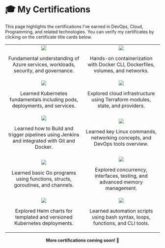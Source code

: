 # 🎓 My Certifications

This page highlights the certifications I’ve earned in DevOps, Cloud, Programming, and related technologies. 
You can verify my certificates by clicking on the certificate title cards below.

<table>
  <tr>
    <td width="50%" align="center">
      <a href="https://learn.microsoft.com/en-us/users/akshayachar-1764/credentials/certification/azure-fundamentals?tab=credentials-tab" target="_blank">
      <img src="https://img.shields.io/badge/Microsoft%20Certified%3A%20Azure%20Fundamentals-0078D4?style=for-the-badge&logo=microsoftazure&logoColor=white" /> </a>
      <p>Fundamental understanding of Azure services, workloads, security, and governance.</p>
    </td>
    <td width="50%" align="center">
      <a href="https://learn.kodekloud.com/user/certificate/2DEF37BC8303-2DEF31B7FC07-2DEF3189725B" target="_blank">
      <img src="https://img.shields.io/badge/Docker%20Training%20Course-2496ED?style=for-the-badge&logo=docker&logoColor=white" /> </a>
      <p>Hands-on containerization with Docker CLI, Dockerfiles, volumes, and networks.</p>
    </td>
  </tr>
  <tr>
    <td width="50%" align="center">
      <a href="https://learn.kodekloud.com/user/certificate/7d911fac-285f-4f39-9eae-376f1fba0025" target="_blank">
      <img src="https://img.shields.io/badge/Kubernetes%20for%20Beginners-326CE5?style=for-the-badge&logo=kubernetes&logoColor=white" /> </a>
      <p>Learned Kubernetes fundamentals including pods, deployments, and services.</p>
    </td>
    <td width="50%" align="center">
      <a href="https://learn.kodekloud.com/user/certificate/f47036ce-e50a-4bec-84ff-6cea380b73ad" target="_blank">
      <img src="https://img.shields.io/badge/Terraform%20Basics%20Training%20Course-7B42BC?style=for-the-badge&logo=terraform&logoColor=white" /> </a>
      <p>Explored cloud infrastructure using Terraform modules, state, and providers.</p>
    </td>
  </tr>
  <tr>
    <td width="50%" align="center">
      <a href="https://learn.kodekloud.com/user/certificate/30a2ed95-dde5-4f1a-9ff3-e0e9df8e8a21" target="_blank">
      <img src="https://img.shields.io/badge/Jenkins%20For%20Beginners-D24939?style=for-the-badge&logo=jenkins&logoColor=white" /> </a>
      <p> Learned how to Build and trigger pipelines using Jenkins and integrated with Git and Docker.</p>
    </td>
    <td width="50%" align="center">
      <a href="https://learn.kodekloud.com/user/certificate/2DEF37BC8303-2DEF31B6EDB3-2DEF3189725B" target="_blank">
      <img src="https://img.shields.io/badge/DevOps%20Pre--Requisite%20Course-0F9D58?style=for-the-badge&logo=googlecloud&logoColor=white" /> </a>
      <p>Learned key Linux commands, networking concepts, and DevOps tools overview.</p>
    </td>
  </tr>
  <tr>
    <td width="50%" align="center">
      <a href="https://learn.kodekloud.com/user/certificate/8013d1ea-ab6f-4a41-8081-b4d13997ed28" target="_blank">
      <img src="https://img.shields.io/badge/Golang%20Course-00ADD8?style=for-the-badge&logo=go&logoColor=white" /> </a>
      <p>Learned basic Go programs using functions, structs, goroutines, and channels.</p>
    </td>
    <td width="50%" align="center">
      <a href="https://learn.kodekloud.com/user/certificate/11eb7159-8ac4-4fda-9556-d6125cb1b541" target="_blank">
      <img src="https://img.shields.io/badge/Advanced%20Golang-00ADD8?style=for-the-badge&logo=go&logoColor=white" /> </a>
      <p>Explored concurrency, interfaces, testing, and advanced memory management.</p>
    </td>
  </tr>
  <tr>
    <td width="50%" align="center">
      <a href="https://learn.kodekloud.com/user/certificate/a0aa22c6-c042-4b23-81e8-9c597fa228b4" target="_blank">
      <img src="https://img.shields.io/badge/Helm%20for%20Beginners-0F1689?style=for-the-badge&logo=helm&logoColor=white" /> </a>
      <p> Explored Helm charts for templated and versioned Kubernetes deployments.</p>
    </td>
    <td width="50%" align="center">
      <a href="https://learn.kodekloud.com/user/certificate/2DEF37BC8303-2DEF31B6C44D-2DEF3189725B" target="_blank">
      <img src="https://img.shields.io/badge/Shell%20Scripting%20for%20Beginners-4EAA25?style=for-the-badge&logo=gnubash&logoColor=white" /> </a>
      <p>Learned automation scripts using bash syntax, loops, functions, and CLI tools.</p>
    </td>
  </tr>
</table>

<div align="center">
  <strong>More certifications coming soon! 🎯</strong>
</div>
